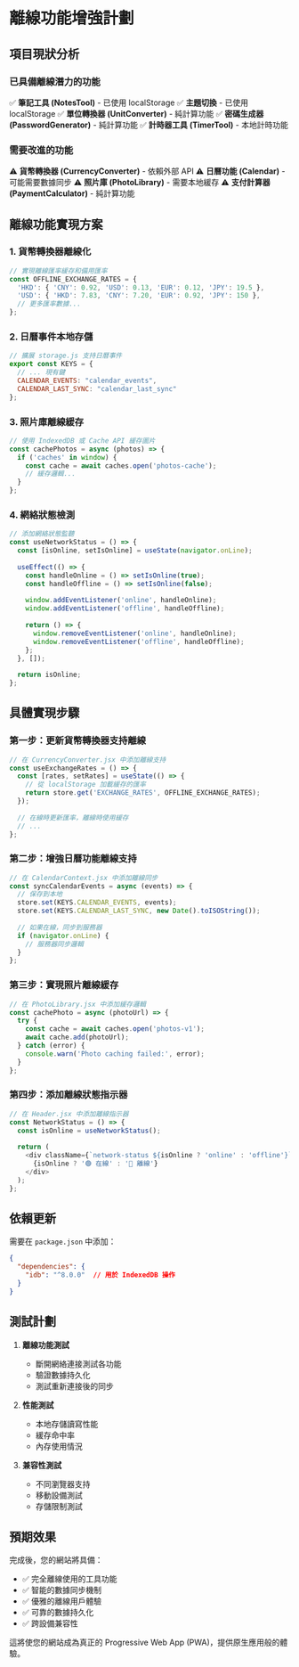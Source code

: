# 離線功能增強計劃

## 項目現狀分析

### 已具備離線潛力的功能
✅ **筆記工具 (NotesTool)** - 已使用 localStorage
✅ **主題切換** - 已使用 localStorage
✅ **單位轉換器 (UnitConverter)** - 純計算功能
✅ **密碼生成器 (PasswordGenerator)** - 純計算功能
✅ **計時器工具 (TimerTool)** - 本地計時功能

### 需要改進的功能
⚠️ **貨幣轉換器 (CurrencyConverter)** - 依賴外部 API
⚠️ **日曆功能 (Calendar)** - 可能需要數據同步
⚠️ **照片庫 (PhotoLibrary)** - 需要本地緩存
⚠️ **支付計算器 (PaymentCalculator)** - 純計算功能

## 離線功能實現方案

### 1. 貨幣轉換器離線化
```javascript
// 實現離線匯率緩存和備用匯率
const OFFLINE_EXCHANGE_RATES = {
  'HKD': { 'CNY': 0.92, 'USD': 0.13, 'EUR': 0.12, 'JPY': 19.5 },
  'USD': { 'HKD': 7.83, 'CNY': 7.20, 'EUR': 0.92, 'JPY': 150 },
  // 更多匯率數據...
};
```

### 2. 日曆事件本地存儲
```javascript
// 擴展 storage.js 支持日曆事件
export const KEYS = {
  // ... 現有鍵
  CALENDAR_EVENTS: "calendar_events",
  CALENDAR_LAST_SYNC: "calendar_last_sync"
};
```

### 3. 照片庫離線緩存
```javascript
// 使用 IndexedDB 或 Cache API 緩存圖片
const cachePhotos = async (photos) => {
  if ('caches' in window) {
    const cache = await caches.open('photos-cache');
    // 緩存邏輯...
  }
};
```

### 4. 網絡狀態檢測
```javascript
// 添加網絡狀態監聽
const useNetworkStatus = () => {
  const [isOnline, setIsOnline] = useState(navigator.onLine);
  
  useEffect(() => {
    const handleOnline = () => setIsOnline(true);
    const handleOffline = () => setIsOnline(false);
    
    window.addEventListener('online', handleOnline);
    window.addEventListener('offline', handleOffline);
    
    return () => {
      window.removeEventListener('online', handleOnline);
      window.removeEventListener('offline', handleOffline);
    };
  }, []);
  
  return isOnline;
};
```

## 具體實現步驟

### 第一步：更新貨幣轉換器支持離線
```javascript
// 在 CurrencyConverter.jsx 中添加離線支持
const useExchangeRates = () => {
  const [rates, setRates] = useState(() => {
    // 從 localStorage 加載緩存的匯率
    return store.get('EXCHANGE_RATES', OFFLINE_EXCHANGE_RATES);
  });
  
  // 在線時更新匯率，離線時使用緩存
  // ...
};
```

### 第二步：增強日曆功能離線支持
```javascript
// 在 CalendarContext.jsx 中添加離線同步
const syncCalendarEvents = async (events) => {
  // 保存到本地
  store.set(KEYS.CALENDAR_EVENTS, events);
  store.set(KEYS.CALENDAR_LAST_SYNC, new Date().toISOString());
  
  // 如果在線，同步到服務器
  if (navigator.onLine) {
    // 服務器同步邏輯
  }
};
```

### 第三步：實現照片離線緩存
```javascript
// 在 PhotoLibrary.jsx 中添加緩存邏輯
const cachePhoto = async (photoUrl) => {
  try {
    const cache = await caches.open('photos-v1');
    await cache.add(photoUrl);
  } catch (error) {
    console.warn('Photo caching failed:', error);
  }
};
```

### 第四步：添加離線狀態指示器
```javascript
// 在 Header.jsx 中添加離線指示器
const NetworkStatus = () => {
  const isOnline = useNetworkStatus();
  
  return (
    <div className={`network-status ${isOnline ? 'online' : 'offline'}`}>
      {isOnline ? '🟢 在線' : '🔴 離線'}
    </div>
  );
};
```

## 依賴更新

需要在 `package.json` 中添加：
```json
{
  "dependencies": {
    "idb": "^8.0.0"  // 用於 IndexedDB 操作
  }
}
```

## 測試計劃

1. **離線功能測試**
   - 斷開網絡連接測試各功能
   - 驗證數據持久化
   - 測試重新連接後的同步

2. **性能測試**
   - 本地存儲讀寫性能
   - 緩存命中率
   - 內存使用情況

3. **兼容性測試**
   - 不同瀏覽器支持
   - 移動設備測試
   - 存儲限制測試

## 預期效果

完成後，您的網站將具備：
- ✅ 完全離線使用的工具功能
- ✅ 智能的數據同步機制
- ✅ 優雅的離線用戶體驗
- ✅ 可靠的數據持久化
- ✅ 跨設備兼容性

這將使您的網站成為真正的 Progressive Web App (PWA)，提供原生應用般的體驗。
